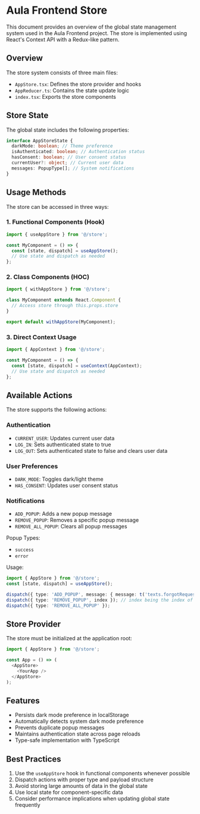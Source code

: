 # Aula Frontend Store

This document provides an overview of the global state management system used in the Aula Frontend project. The store is implemented using React's Context API with a Redux-like pattern.

## Overview

The store system consists of three main files:

- `AppStore.tsx`: Defines the store provider and hooks
- `AppReducer.ts`: Contains the state update logic
- `index.tsx`: Exports the store components

## Store State

The global state includes the following properties:

```typescript
interface AppStoreState {
  darkMode: boolean; // Theme preference
  isAuthenticated: boolean; // Authentication status
  hasConsent: boolean; // User consent status
  currentUser?: object; // Current user data
  messages: PopupType[]; // System notifications
}
```

## Usage Methods

The store can be accessed in three ways:

### 1. Functional Components (Hook)

```typescript
import { useAppStore } from '@/store';

const MyComponent = () => {
  const [state, dispatch] = useAppStore();
  // Use state and dispatch as needed
};
```

### 2. Class Components (HOC)

```typescript
import { withAppStore } from '@/store';

class MyComponent extends React.Component {
  // Access store through this.props.store
}

export default withAppStore(MyComponent);
```

### 3. Direct Context Usage

```typescript
import { AppContext } from '@/store';

const MyComponent = () => {
  const [state, dispatch] = useContext(AppContext);
  // Use state and dispatch as needed
};
```

## Available Actions

The store supports the following actions:

### Authentication

- `CURRENT_USER`: Updates current user data
- `LOG_IN`: Sets authenticated state to true
- `LOG_OUT`: Sets authenticated state to false and clears user data

### User Preferences

- `DARK_MODE`: Toggles dark/light theme
- `HAS_CONSENT`: Updates user consent status

### Notifications

- `ADD_POPUP`: Adds a new popup message
- `REMOVE_POPUP`: Removes a specific popup message
- `REMOVE_ALL_POPUP`: Clears all popup messages

Popup Types:

- `success`
- `error`

Usage:

```typescript
import { AppStore } from '@/store';
const [state, dispatch] = useAppStore();

dispatch({ type: 'ADD_POPUP', message: { message: t('texts.forgotRequest'), type: 'success' } });
dispatch({ type: 'REMOVE_POPUP', index }); // index being the index of the selected message in the 'state.messages' array
dispatch({ type: 'REMOVE_ALL_POPUP' });
```

## Store Provider

The store must be initialized at the application root:

```typescript
import { AppStore } from '@/store';

const App = () => (
  <AppStore>
    <YourApp />
  </AppStore>
);
```

## Features

- Persists dark mode preference in localStorage
- Automatically detects system dark mode preference
- Prevents duplicate popup messages
- Maintains authentication state across page reloads
- Type-safe implementation with TypeScript

## Best Practices

1. Use the `useAppStore` hook in functional components whenever possible
2. Dispatch actions with proper type and payload structure
3. Avoid storing large amounts of data in the global state
4. Use local state for component-specific data
5. Consider performance implications when updating global state frequently
